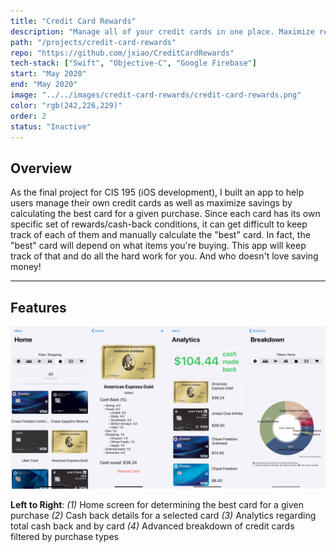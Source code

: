 ```yaml
---
title: "Credit Card Rewards"
description: "Manage all of your credit cards in one place. Maximize rewards & savings by calculating the best card to use for a given purchase."
path: "/projects/credit-card-rewards"
repo: "https://github.com/jxiao/CreditCardRewards"
tech-stack: ["Swift", "Objective-C", "Google Firebase"]
start: "May 2020"
end: "May 2020"
image: "../../images/credit-card-rewards/credit-card-rewards.png"
color: "rgb(242,226,229)"
order: 2
status: "Inactive"
---
```


## Overview

As the final project for CIS 195 (iOS development), I built an app to help users manage their own credit cards as well as maximize savings by calculating the best card for a given purchase. Since each card has its own specific set of rewards/cash-back conditions, it can get difficult to keep track of each of them and manually calculate the "best" card. In fact, the "best" card will depend on what items you're buying. This app will keep track of that and do all the hard work for you. And who doesn't love saving money!

---

## Features

<span style="pointer-events: none;">![](../../images/credit-card-rewards/panels.png)</span>

**Left to Right**: _(1)_ Home screen for determining the best card for a given purchase _(2)_ Cash back details for a selected card _(3)_ Analytics regarding total cash back and by card _(4)_ Advanced breakdown of credit cards filtered by purchase types
